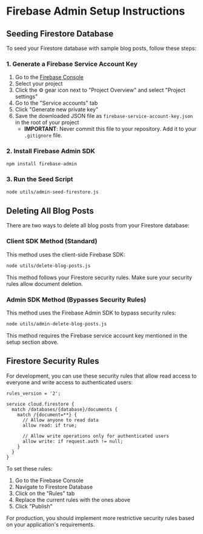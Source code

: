 # Firebase Admin Setup Instructions

## Seeding Firestore Database

To seed your Firestore database with sample blog posts, follow these steps:

### 1. Generate a Firebase Service Account Key

1. Go to the [Firebase Console](https://console.firebase.google.com/)
2. Select your project
3. Click the ⚙️ gear icon next to "Project Overview" and select "Project settings"
4. Go to the "Service accounts" tab
5. Click "Generate new private key"
6. Save the downloaded JSON file as `firebase-service-account-key.json` in the root of your project
   - **IMPORTANT**: Never commit this file to your repository. Add it to your `.gitignore` file.

### 2. Install Firebase Admin SDK

```bash
npm install firebase-admin
```

### 3. Run the Seed Script

```bash
node utils/admin-seed-firestore.js
```

## Deleting All Blog Posts

There are two ways to delete all blog posts from your Firestore database:

### Client SDK Method (Standard)

This method uses the client-side Firebase SDK:

```bash
node utils/delete-blog-posts.js
```

This method follows your Firestore security rules. Make sure your security rules allow document deletion.

### Admin SDK Method (Bypasses Security Rules)

This method uses the Firebase Admin SDK to bypass security rules:

```bash
node utils/admin-delete-blog-posts.js
```

This method requires the Firebase service account key mentioned in the setup section above.

## Firestore Security Rules

For development, you can use these security rules that allow read access to everyone and write access to authenticated users:

```
rules_version = '2';

service cloud.firestore {
  match /databases/{database}/documents {
    match /{document=**} {
      // Allow anyone to read data
      allow read: if true;

      // Allow write operations only for authenticated users
      allow write: if request.auth != null;
    }
  }
}
```

To set these rules:

1. Go to the Firebase Console
2. Navigate to Firestore Database
3. Click on the "Rules" tab
4. Replace the current rules with the ones above
5. Click "Publish"

For production, you should implement more restrictive security rules based on your application's requirements.
